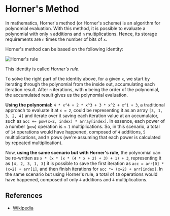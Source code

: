 # Horner's Method

In mathematics, Horner's method (or Horner's scheme) is an algorithm for polynomial evaluation. With this method, it is possible to evaluate a polynomial with only `n` additions and `n` multiplications. Hence, its storage requirements are `n` times the number of bits of `x`.

Horner's method can be based on the following identity:

![Horner's rule](https://wikimedia.org/api/rest_v1/media/math/render/svg/2a576e42d875496f8b0f0dda5ebff7c2415532e4)

This identity is called _Horner's rule_.

To solve the right part of the identity above, for a given `x`, we start by iterating through the polynomial from the inside out, accumulating each iteration result. After `n` iterations, with `n` being the order of the polynomial, the accumulated result gives us the polynomial evaluation. 

**Using the polynomial:**
`4 * x^4 + 2 * x^3 + 3 * x^2 + x^1 + 3`, a traditional approach to evaluate it at `x = 2`, could be representing it as an array `[3, 1, 3, 2, 4]` and iterate over it saving each iteration value at an accumulator, such as `acc += pow(x=2, index) * array[index]`. In essence, each power of a number (`pow`) operation is `n-1` multiplications. So, in this scenario, a total of `14` operations would have happened, composed of `4` additions, `5` multiplications, and `5` pows (we're assuming that each power is calculated by repeated multiplication).

Now, **using the same scenario but with Horner's rule**, the polynomial can be re-written as `x * (x * (x * (4 * x + 2) + 3) + 1) + 3`, representing it as `[4, 2, 3, 1, 3]` it is possible to save the first iteration as `acc = arr[0] * (x=2) + arr[1]`, and then finish iterations for `acc *= (x=2) + arr[index]`. In the same scenario but using Horner's rule, a total of `10` operations would have happened, composed of only `4` additions and `4` multiplications.

## References

- [Wikipedia](https://en.wikipedia.org/wiki/Horner%27s_method)
